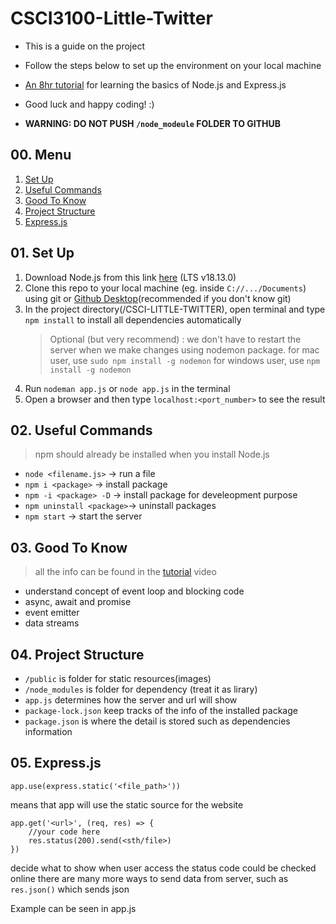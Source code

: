 # CSCI3100-Little-Twitter
- This is a guide on the project
- Follow the steps below to set up the environment on your local machine
- [An 8hr tutorial](https://www.youtube.com/watch?v=Oe421EPjeBE&t=186s) for learning the basics of Node.js and Express.js
- Good luck and happy coding! :)


- **WARNING: DO NOT PUSH `/node_modeule` FOLDER TO GITHUB**

## 00. Menu
1. [Set Up](##01-set-up)
2. [Useful Commands](#02-useful-commands)
3. [Good To Know](#03-good-to-know)
4. [Project Structure](#04-project-structure)
5. [Express.js](#05-expressjs)

## 01. Set Up
1. Download Node.js from this link [here](https://nodejs.org/en/download/) (LTS v18.13.0)
2. Clone this repo to your local machine (eg. inside `C://.../Documents`) using git or [Github Desktop](https://desktop.github.com/)(recommended if you don't know git)
3. In the project directory(/CSCI-LITTLE-TWITTER), open terminal and type `npm install` to install all dependencies automatically
    >Optional (but very recommend) : 
    >we don't have to restart the server when we make changes using nodemon package.
    >for mac user, use `sudo npm install -g nodemon`
    >for windows user, use `npm install -g nodemon`
4. Run `nodeman app.js` or `node app.js` in the terminal
5. Open a browser and then type `localhost:<port_number>` to see the result

## 02. Useful Commands
>npm should already be installed when you install Node.js
- `node <filename.js>` -> run a file
- `npm i <package>` -> install package
- `npm -i <package> -D` -> install package for develeopment purpose
- `npm uninstall <package>`-> uninstall packages
- `npm start` -> start the server

## 03. Good To Know
>all the info can be found in the [tutorial](#csci3100-little-twitter) video
- understand concept of event loop and blocking code
- async, await and promise
- event emitter
- data streams

## 04. Project Structure
- `/public` is folder for static resources(images)
- `/node_modules` is folder for dependency (treat it as lirary)
- `app.js` determines how the server and url will show
- `package-lock.json` keep tracks of the info of the installed package
- `package.json` is where the detail is stored such as dependencies information

## 05. Express.js
```
app.use(express.static('<file_path>'))
```
means that app will use the static source for the website

```
app.get('<url>', (req, res) => {
    //your code here
    res.status(200).send(<sth/file>)
})
```
decide what to show when user access the <url> 
status code could be checked online 
there are many more ways to send data from server, such as `res.json()` which sends json

Example can be seen in app.js

